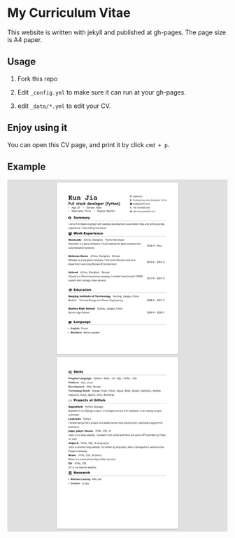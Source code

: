# My Curriculum Vitae

This website is written with jekyll and published at gh-pages. The page size is A4 paper.

## Usage

1. Fork this repo

2. Edit `_config.yml` to make sure it can run at your gh-pages.

3. edit `_data/*.yml` to edit your CV.

## Enjoy using it

You can open this CV page, and print it by click `cmd + p`.

## Example

![example](example.png)
